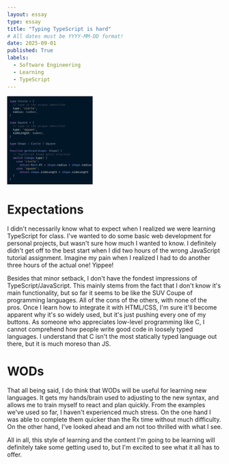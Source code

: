 ```yaml
---
layout: essay
type: essay
title: "Typing TypeScript is hard"
# All dates must be YYYY-MM-DD format!
date: 2025-09-01
published: True
labels:
  - Software Engineering
  - Learning
  - TypeScript
---
```

<img width="200px" 
     class="rounded float-start pe-4" 
     src="../img/typescript-photo.png" >
# Expectations
I didn't necessarily know what to expect when I realized we were learning TypeScript for class. I've wanted to do some basic web development for personal projects, but wasn't sure how much I wanted to know. I definitely didn't get off to the best start when I did two hours of the wrong JavaScript tutorial assignment. Imagine my pain when I realized I had to do another three hours of the actual one! Yippee!

Besides that minor setback, I don't have the fondest impressions of TypeScript/JavaScript. This mainly stems from the fact that I don't know it's main functionality, but so far it seems to be like the SUV Coupe of programming languages. All of the cons of the others, with none of the pros. Once I learn how to integrate it with HTML/CSS, I'm sure it'll become apparent why it's so widely used, but it's just pushing every one of my buttons. As someone who appreciates low-level programming like C, I cannot comprehend how people write good code in loosely typed languages. I understand that C isn't the most statically typed language out there, but it is much moreso than JS.

# WODs
That all being said, I do think that WODs will be useful for learning new languages. It gets my hands/brain used to adjusting to the new syntax, and allows me to train myself to react and plan quickly. From the examples we've used so far, I haven't experienced much stress. On the one hand I was able to complete them quicker than the Rx time without much difficulty. On the other hand, I've looked ahead and am not too thrilled with what I see.

All in all, this style of learning and the content I'm going to be learning will definitely take some getting used to, but I'm excited to see what it all has to offer.
